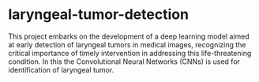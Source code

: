 # laryngeal-tumor-detection
This project embarks on the development of a deep learning model aimed at early detection of laryngeal tumors in medical images, recognizing the critical importance of timely intervention in addressing this life-threatening condition. In this the Convolutional Neural Networks (CNNs) is used for identification of laryngeal tumor.
